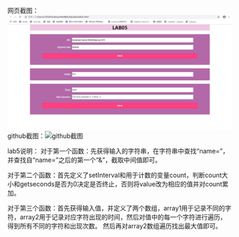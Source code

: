 网页截图： ![网页截图](./imgs/网页实例截图.png)
github截图：![github截图](./imgs/)

lab5说明：
 对于第一个函数：先获得输入的字符串，在字符串中查找“name=”，并查找自“name=”之后的第一个“&”，截取中间值即可。

 对于第二个函数：首先定义了setInterval和用于计数的变量count，判断count大小和getseconds是否为0决定是否终止，否则将value改为相应的值并对count累加。

 对于第三个函数：首先获得输入值，并定义了两个数组，array1用于记录不同的字符，array2用于记录对应字符出现的时间，然后对值中的每一个字符进行遍历，得到所有不同的字符和出现次数。
 然后再对array2数组遍历找出最大值即可。